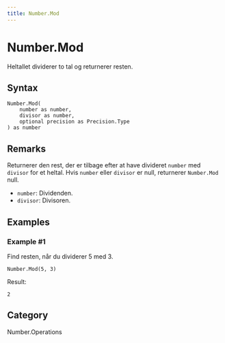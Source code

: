 ```yaml
---
title: Number.Mod
---
```


# Number.Mod


Heltallet dividerer to tal og returnerer resten.


## Syntax

```powerquery
Number.Mod(
    number as number,
    divisor as number,
    optional precision as Precision.Type
) as number
```


## Remarks

Returnerer den rest, der er tilbage efter at have divideret <code>number</code> med <code>divisor</code> for et heltal.    Hvis <code>number</code> eller <code>divisor</code> er null, returnerer <code>Number.Mod</code> null.      <ul>        <li><code>number</code>: Dividenden.</li>        <li><code>divisor</code>: Divisoren.</li>      </ul>


## Examples

### Example #1 
Find resten, når du dividerer 5 med 3.
```powerquery
Number.Mod(5, 3)
```

Result: 
```powerquery
2
```




## Category
Number.Operations
